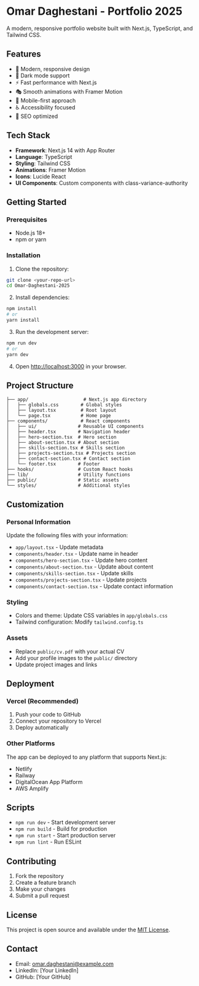 # Omar Daghestani - Portfolio 2025

A modern, responsive portfolio website built with Next.js, TypeScript, and Tailwind CSS.

## Features

- 🎨 Modern, responsive design
- 🌙 Dark mode support
- ⚡ Fast performance with Next.js
- 🎭 Smooth animations with Framer Motion
- 📱 Mobile-first approach
- ♿ Accessibility focused
- 🎯 SEO optimized

## Tech Stack

- **Framework**: Next.js 14 with App Router
- **Language**: TypeScript
- **Styling**: Tailwind CSS
- **Animations**: Framer Motion
- **Icons**: Lucide React
- **UI Components**: Custom components with class-variance-authority

## Getting Started

### Prerequisites

- Node.js 18+ 
- npm or yarn

### Installation

1. Clone the repository:
```bash
git clone <your-repo-url>
cd Omar-Daghestani-2025
```

2. Install dependencies:
```bash
npm install
# or
yarn install
```

3. Run the development server:
```bash
npm run dev
# or
yarn dev
```

4. Open [http://localhost:3000](http://localhost:3000) in your browser.

## Project Structure

```
├── app/                    # Next.js app directory
│   ├── globals.css        # Global styles
│   ├── layout.tsx         # Root layout
│   └── page.tsx           # Home page
├── components/            # React components
│   ├── ui/               # Reusable UI components
│   ├── header.tsx        # Navigation header
│   ├── hero-section.tsx  # Hero section
│   ├── about-section.tsx # About section
│   ├── skills-section.tsx # Skills section
│   ├── projects-section.tsx # Projects section
│   ├── contact-section.tsx # Contact section
│   └── footer.tsx        # Footer
├── hooks/                # Custom React hooks
├── lib/                  # Utility functions
├── public/               # Static assets
└── styles/               # Additional styles
```

## Customization

### Personal Information
Update the following files with your information:
- `app/layout.tsx` - Update metadata
- `components/header.tsx` - Update name in header
- `components/hero-section.tsx` - Update hero content
- `components/about-section.tsx` - Update about content
- `components/skills-section.tsx` - Update skills
- `components/projects-section.tsx` - Update projects
- `components/contact-section.tsx` - Update contact information

### Styling
- Colors and theme: Update CSS variables in `app/globals.css`
- Tailwind configuration: Modify `tailwind.config.ts`

### Assets
- Replace `public/cv.pdf` with your actual CV
- Add your profile images to the `public/` directory
- Update project images and links

## Deployment

### Vercel (Recommended)
1. Push your code to GitHub
2. Connect your repository to Vercel
3. Deploy automatically

### Other Platforms
The app can be deployed to any platform that supports Next.js:
- Netlify
- Railway
- DigitalOcean App Platform
- AWS Amplify

## Scripts

- `npm run dev` - Start development server
- `npm run build` - Build for production
- `npm run start` - Start production server
- `npm run lint` - Run ESLint

## Contributing

1. Fork the repository
2. Create a feature branch
3. Make your changes
4. Submit a pull request

## License

This project is open source and available under the [MIT License](LICENSE).

## Contact

- Email: omar.daghestani@example.com
- LinkedIn: [Your LinkedIn]
- GitHub: [Your GitHub] 